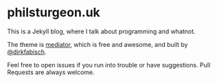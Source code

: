 # philsturgeon.uk

This is a Jekyll blog, where I talk about programming and whatnot. 

The theme is [mediator](https://github.com/dirkfabisch/mediator), which is free and awesome, and built by [@dirkfabisch](https://twitter.com/dirkfabisch). 

Feel free to open issues if you run into trouble or have suggestions. Pull Requests are always welcome.
